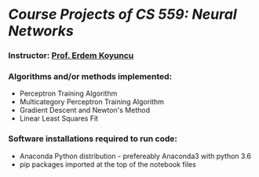 _Course Projects of CS 559: Neural Networks_
===========================================

### Instructor: [Prof. Erdem Koyuncu](https://webfiles.uci.edu/ekoyuncu/www/)


### Algorithms and/or methods implemented:
 - Perceptron Training Algorithm
 - Multicategory Perceptron Training Algorithm
 - Gradient Descent and Newton's Method
 - Linear Least Squares Fit

### Software installations required to run code:
 - Anaconda Python distribution - prefereably Anaconda3 with python 3.6
 - pip packages imported at the top of the notebook files